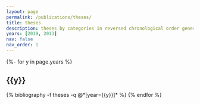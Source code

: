 ```yaml
---
layout: page
permalink: /publications/theses/
title: theses
description: theses by categories in reversed chronological order generated by jekyll-scholar.
years: [2019, 2013]
nav: false
nav_order: 1
---
```

<!-- _pages/publications.md -->
<div class="publications">

{%- for y in page.years %}
  <h2 class="year">{{y}}</h2>
  {% bibliography -f theses -q @*[year={{y}}]* %}
{% endfor %}

</div>
